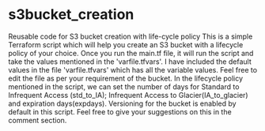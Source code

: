# s3bucket_creation
Reusable code for S3 bucket creation with life-cycle policy
This is a simple Terraform script which will help you create an S3 bucket with a lifecycle policy of your choice.
Once you run the main.tf file, it will run the script and take the values mentioned in the 'varfile.tfvars'.
I have included the default values in the file 'varfile.tfvars' which has all the variable values.
Feel free to edit the file as per your requirement of the bucket.
In the lifecycle policy mentioned in the script, we can set the number of days for Standard to Infrequent Access (std_to_IA); Infrequent Access to Glacier(IA_to_glacier) and expiration days(expdays).
Versioning for the bucket is enabled by default in this script.
Feel free to give your suggestions on this in the comment section.
